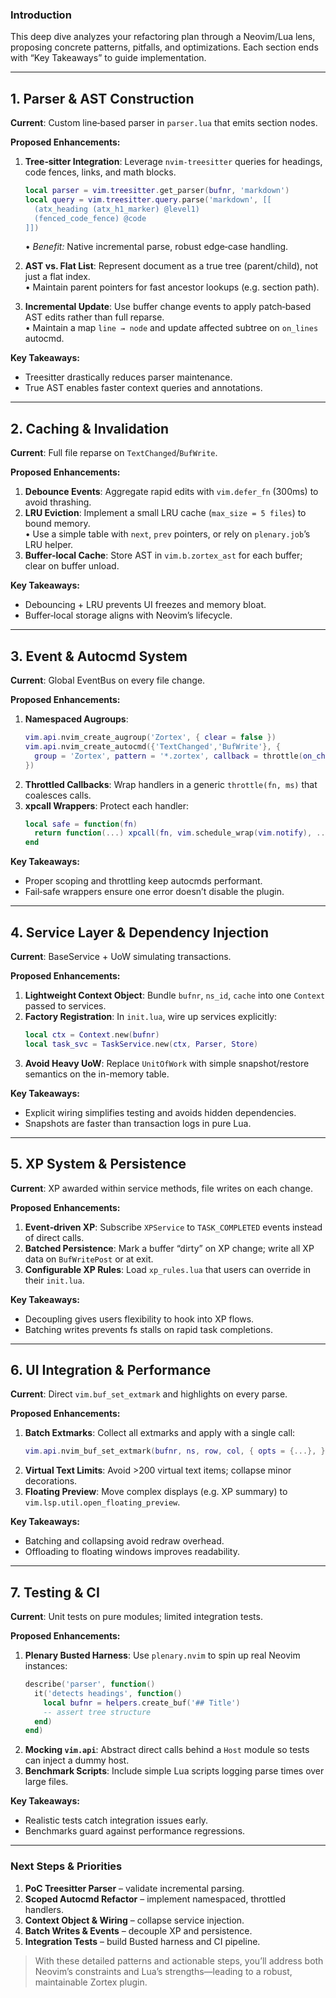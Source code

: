### Introduction
This deep dive analyzes your refactoring plan through a Neovim/Lua lens, proposing concrete patterns, pitfalls, and optimizations. Each section ends with “Key Takeaways” to guide implementation.

---

## 1. Parser & AST Construction

**Current**: Custom line‑based parser in `parser.lua` that emits section nodes.

**Proposed Enhancements:**
1. **Tree‑sitter Integration**: Leverage `nvim-treesitter` queries for headings, code fences, links, and math blocks.  
   ```lua
   local parser = vim.treesitter.get_parser(bufnr, 'markdown')
   local query = vim.treesitter.query.parse('markdown', [[
     (atx_heading (atx_h1_marker) @level1)
     (fenced_code_fence) @code
   ]])
   ```
   • *Benefit:* Native incremental parse, robust edge‑case handling.

2. **AST vs. Flat List**: Represent document as a true tree (parent/child), not just a flat index.  
   • Maintain parent pointers for fast ancestor lookups (e.g. section path).

3. **Incremental Update**: Use buffer change events to apply patch‑based AST edits rather than full reparse.  
   • Maintain a map `line → node` and update affected subtree on `on_lines` autocmd.

**Key Takeaways:**
- Treesitter drastically reduces parser maintenance.  
- True AST enables faster context queries and annotations.

---

## 2. Caching & Invalidation

**Current**: Full file reparse on `TextChanged`/`BufWrite`.

**Proposed Enhancements:**
1. **Debounce Events**: Aggregate rapid edits with `vim.defer_fn` (300ms) to avoid thrashing.  
2. **LRU Eviction**: Implement a small LRU cache (`max_size = 5 files`) to bound memory.  
   • Use a simple table with `next`, `prev` pointers, or rely on `plenary.job`’s LRU helper.  
3. **Buffer‑local Cache**: Store AST in `vim.b.zortex_ast` for each buffer; clear on buffer unload.

**Key Takeaways:**
- Debouncing + LRU prevents UI freezes and memory bloat.  
- Buffer‑local storage aligns with Neovim’s lifecycle.

---

## 3. Event & Autocmd System

**Current**: Global EventBus on every file change.

**Proposed Enhancements:**
1. **Namespaced Augroups**:  
   ```lua
   vim.api.nvim_create_augroup('Zortex', { clear = false })
   vim.api.nvim_create_autocmd({'TextChanged','BufWrite'}, {
     group = 'Zortex', pattern = '*.zortex', callback = throttle(on_change,300)
   })
   ```
2. **Throttled Callbacks**: Wrap handlers in a generic `throttle(fn, ms)` that coalesces calls.  
3. **xpcall Wrappers**: Protect each handler:  
   ```lua
   local safe = function(fn)
     return function(...) xpcall(fn, vim.schedule_wrap(vim.notify), ...) end
   end
   ```

**Key Takeaways:**
- Proper scoping and throttling keep autocmds performant.  
- Fail‑safe wrappers ensure one error doesn’t disable the plugin.

---

## 4. Service Layer & Dependency Injection

**Current**: BaseService + UoW simulating transactions.

**Proposed Enhancements:**
1. **Lightweight Context Object**: Bundle `bufnr`, `ns_id`, `cache` into one `Context` passed to services.  
2. **Factory Registration**: In `init.lua`, wire up services explicitly:  
   ```lua
   local ctx = Context.new(bufnr)
   local task_svc = TaskService.new(ctx, Parser, Store)
   ```
3. **Avoid Heavy UoW**: Replace `UnitOfWork` with simple snapshot/restore semantics on the in-memory table.

**Key Takeaways:**
- Explicit wiring simplifies testing and avoids hidden dependencies.  
- Snapshots are faster than transaction logs in pure Lua.

---

## 5. XP System & Persistence

**Current**: XP awarded within service methods, file writes on each change.

**Proposed Enhancements:**
1. **Event‑driven XP**: Subscribe `XPService` to `TASK_COMPLETED` events instead of direct calls.  
2. **Batched Persistence**: Mark a buffer “dirty” on XP change; write all XP data on `BufWritePost` or at exit.  
3. **Configurable XP Rules**: Load `xp_rules.lua` that users can override in their `init.lua`.

**Key Takeaways:**
- Decoupling gives users flexibility to hook into XP flows.  
- Batching writes prevents fs stalls on rapid task completions.

---

## 6. UI Integration & Performance

**Current**: Direct `vim.buf_set_extmark` and highlights on every parse.

**Proposed Enhancements:**
1. **Batch Extmarks**: Collect all extmarks and apply with a single call:  
   ```lua
   vim.api.nvim_buf_set_extmark(bufnr, ns, row, col, { opts = {...}, }, marks_table)
   ```
2. **Virtual Text Limits**: Avoid >200 virtual text items; collapse minor decorations.
3. **Floating Preview**: Move complex displays (e.g. XP summary) to `vim.lsp.util.open_floating_preview`.

**Key Takeaways:**
- Batching and collapsing avoid redraw overhead.  
- Offloading to floating windows improves readability.

---

## 7. Testing & CI

**Current**: Unit tests on pure modules; limited integration tests.

**Proposed Enhancements:**
1. **Plenary Busted Harness**: Use `plenary.nvim` to spin up real Neovim instances:  
   ```lua
   describe('parser', function()
     it('detects headings', function()
       local bufnr = helpers.create_buf('## Title')
       -- assert tree structure
     end)
   end)
   ```
2. **Mocking `vim.api`**: Abstract direct calls behind a `Host` module so tests can inject a dummy host.
3. **Benchmark Scripts**: Include simple Lua scripts logging parse times over large files.

**Key Takeaways:**
- Realistic tests catch integration issues early.  
- Benchmarks guard against performance regressions.

---

### Next Steps & Priorities
1. **PoC Treesitter Parser** – validate incremental parsing.  
2. **Scoped Autocmd Refactor** – implement namespaced, throttled handlers.  
3. **Context Object & Wiring** – collapse service injection.  
4. **Batch Writes & Events** – decouple XP and persistence.  
5. **Integration Tests** – build Busted harness and CI pipeline.


> With these detailed patterns and actionable steps, you’ll address both Neovim’s constraints and Lua’s strengths—leading to a robust, maintainable Zortex plugin.

